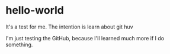 # hello-world
It's a test for me. The intention is learn about git huv


I'm just testing the GitHub, because I'll learned much more if I do something.
